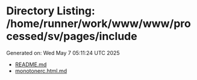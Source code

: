 # Directory Listing: /home/runner/work/www/www/processed/sv/pages/include
Generated on: Wed May  7 05:11:24 UTC 2025

- [README.md](README.md)
- [monotonerc.html.md](monotonerc.html.md)
